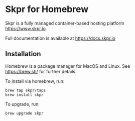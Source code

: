 # Skpr for Homebrew

Skpr is a fully managed container-based hosting platform https://www.skpr.io

Full documentation is available at https://docs.skpr.io

## Installation

Homebrew is a package manager for MacOS and Linux. See https://brew.sh/ for further details.

To install via homebrew, run:

```
brew tap skpr/taps
brew install skpr
```

To upgrade, run:

```
brew upgrade skpr
```
